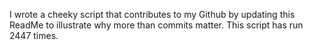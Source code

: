 I wrote a cheeky script that contributes to my Github by updating this ReadMe to illustrate why more than commits matter. This script has run 2447 times.